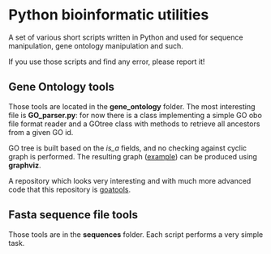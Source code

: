 Python bioinformatic utilities
==============================

A set of various short scripts written in Python and used for sequence 
manipulation, gene ontology manipulation and such.

If you use those scripts and find any error, please report it!

Gene Ontology tools
-------------------

Those tools are located in the **gene_ontology** folder. The most interesting
file is **GO_parser.py**: for now there is a class implementing a simple GO obo
file format reader and a GOtree class with methods to retrieve all ancestors
from a given GO id.

GO tree is built based on the *is_a* fields, and no checking against cyclic
graph is performed. The resulting graph
([example](https://github.com/matthieu-bruneaux/python-bioinformatic-utils/raw/master/gene_ontology/toto.pdf))
can be produced using **graphviz**.

A repository which looks very interesting and with much more advanced code that
this repository is [goatools](https://github.com/tanghaibao/goatools).

Fasta sequence file tools
-------------------------

Those tools are in the **sequences** folder. Each script performs a very simple
task.
